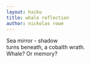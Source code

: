 ```yaml
---
layout: haiku
title: whale reflection
author: nickolas rowe
---
```


Sea mirror - shadow<br>
turns beneath, a cobalth wrath.<br>
Whale? Or memory?<br>
